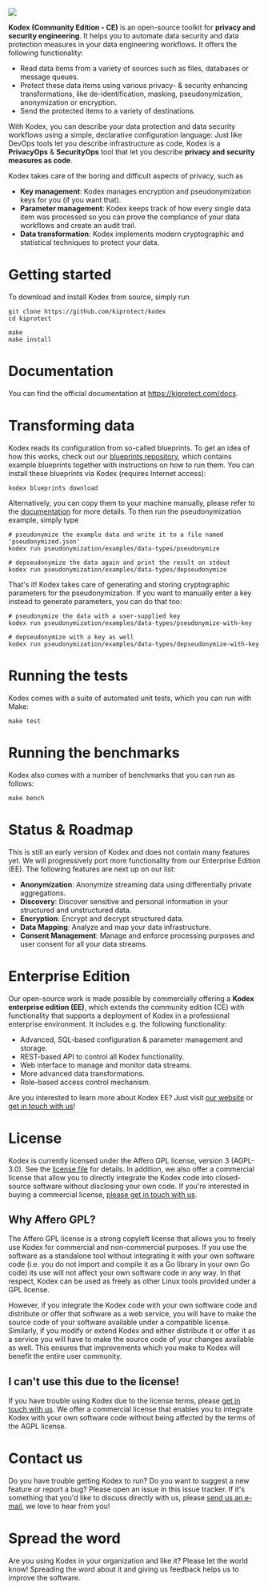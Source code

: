 ![](https://kiprotect.com/static/images/logos/kip-logo-blue.png)

**Kodex (Community Edition - CE)** is an open-source toolkit for
**privacy and security engineering**. It helps you to automate data
security and data protection measures in your data engineering workflows.
It offers the following functionality:

- Read data items from a variety of sources such as files, databases or
  message queues.
- Protect these data items using various privacy- & security enhancing
  transformations, like de-identification, masking, pseudonymization,
  anonymization or encryption.
- Send the protected items to a variety of destinations.

With Kodex, you can describe your data protection and data security
workflows using a simple, declarative configuration language: Just like DevOps
tools let you describe infrastructure as code, Kodex is a **PrivacyOps** &
**SecurityOps** tool that let you describe **privacy and security measures
as code**.

Kodex takes care of the boring and difficult aspects of privacy, such as

- **Key management**: Kodex manages encryption and pseudonymization
  keys for you (if you want that).
- **Parameter management**: Kodex keeps track of how every single data item
  was processed so you can prove the compliance of your data workflows
  and create an audit trail.
- **Data transformation**: Kodex implements modern cryptographic and
  statistical techniques to protect your data.

# Getting started

To download and install Kodex from source, simply run

    git clone https://github.com/kiprotect/kodex
    cd kiprotect

    make
    make install

# Documentation

You can find the official documentation at https://kiprotect.com/docs.

# Transforming data

Kodex reads its configuration from so-called blueprints. To get an idea
of how this works, check out our
[blueprints repository](https://github.com/kiprotect/blueprints), which contains
example blueprints together with instructions on how to run them. You can
install these blueprints via Kodex (requires Internet access):

    kodex blueprints download

Alternatively, you can copy them to your machine manually, please refer to the
[documentation](https://kiprotect.com/docs/components/blueprints) for more details.
To then run the pseudonymization example, simply type

    # pseudonymize the example data and write it to a file named 'pseudonymized.json'
    kodex run pseudonymization/examples/data-types/pseudonymize

    # depseudonymize the data again and print the result on stdout
    kodex run pseudonymization/examples/data-types/depseudonymize

That's it! Kodex takes care of generating and storing cryptographic
parameters for the pseudonymization. If you want to manually enter a key instead
to generate parameters, you can do that too:

    # pseudonymize the data with a user-supplied key
    kodex run pseudonymization/examples/data-types/pseudonymize-with-key

    # depseudonymize with a key as well
    kodex run pseudonymization/examples/data-types/depseudonymize-with-key

# Running the tests

Kodex comes with a suite of automated unit tests, which you can run with
Make:

    make test

# Running the benchmarks

Kodex also comes with a number of benchmarks that you can run as follows:

    make bench

# Status & Roadmap

This is still an early version of Kodex and does not contain many features
yet. We will progressively port more functionality from our Enterprise Edition
(EE). The following features are next up on our list:

- **Anonymization**: Anonymize streaming data using differentially private
  aggregations.
- **Discovery**: Discover sensitive and personal information in your structured
  and unstructured data.
- **Encryption**: Encrypt and decrypt structured data.
- **Data Mapping**: Analyze and map your data infrastructure.
- **Consent Management**: Manage and enforce processing purposes and
  user consent for all your data streams.

# Enterprise Edition

Our open-source work is made possible by commercially offering a **Kodex
enterprise edition (EE)**, which extends the community edition (CE) with
functionality that supports a deployment of Kodex in a professional
enterprise environment. It includes e.g. the following functionality:

- Advanced, SQL-based configuration & parameter management and storage.
- REST-based API to control all Kodex functionality.
- Web interface to manage and monitor data streams.
- More advanced data transformations.
- Role-based access control mechanism.

Are you interested to learn more about Kodex EE? Just visit
[our website](https://kiprotect.com) or [get in touch with us](mailto:kodex-ee@kiprotect.com)!

# License

Kodex is currently licensed under the Affero GPL license, version 3 (AGPL-3.0). See the
[license file](LICENSE) for details. In addition, we also offer a commercial license
that allow you to directly integrate the Kodex code into closed-source software
without disclosing your own code. If you're interested in buying a commercial license,
[please get in touch with us](mailto:kodex-ce@kiprotect.com).

## Why Affero GPL?

The Affero GPL license is a strong copyleft license that allows you to freely use
Kodex for commercial and non-commercial purposes. If you use the software as a
standalone tool without integrating it with your own software code (i.e. you do not
import and compile it as a Go library in your own Go code) its use will not
affect your own software code in any way. In that respect, Kodex can be used
as freely as other Linux tools provided under a GPL license. 

However, if you integrate the Kodex code with your own software code and distribute
or offer that software as a web service, you will have to make the source
code of your software available under a compatible license. Similarly, if you modify
or extend Kodex and either distribute it or offer it as a service you will have
to make the source code of your changes available as well. This ensures that improvements
which you make to Kodex will benefit the entire user community.

## I can't use this due to the license!

If you have trouble using Kodex due to the license terms, please
[get in touch with us](mailto:kodex-ce@kiprotect.com). We offer a commercial license 
that enables you to integrate Kodex with your own software code without
being affected by the terms of the AGPL license.

# Contact us

Do you have trouble getting Kodex to run? Do you want to suggest a new
feature or report a bug? Please open an issue in this issue tracker. If
it's something that you'd like to discuss directly with us, please
[send us an e-mail](kodex-ce@kiprotect.com), we love to hear from you!

# Spread the word

Are you using Kodex in your organization and like it? Please let the world
know! Spreading the word about it and giving us feedback helps us to improve
the software.
